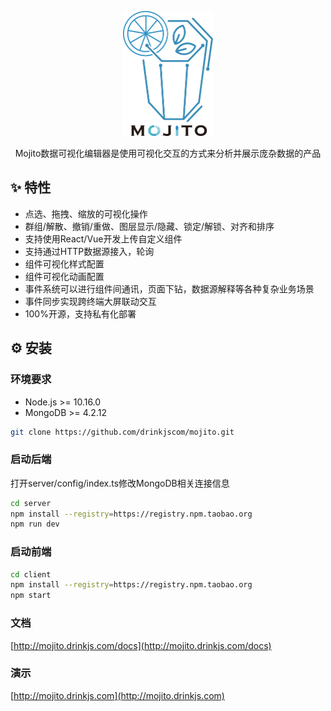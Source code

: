 <p align="center">
  <a href="http://mojito.drinkjs.com">
    <img height="200" src="./client/public/logo-black.svg">
  </a>
</p>
<p align="center">Mojito数据可视化编辑器是使用可视化交互的方式来分析并展示庞杂数据的产品</p>

## ✨ 特性

- 点选、拖拽、缩放的可视化操作
- 群组/解散、撤销/重做、图层显示/隐藏、锁定/解锁、对齐和排序
- 支持使用React/Vue开发上传自定义组件
- 支持通过HTTP数据源接入，轮询
- 组件可视化样式配置
- 组件可视化动画配置
- 事件系统可以进行组件间通讯，页面下钻，数据源解释等各种复杂业务场景
- 事件同步实现跨终端大屏联动交互
- 100%开源，支持私有化部署

## ⚙️ 安装
### 环境要求
- Node.js >= 10.16.0
- MongoDB >= 4.2.12

```bash
git clone https://github.com/drinkjscom/mojito.git
```
### 启动后端
打开server/config/index.ts修改MongoDB相关连接信息
```bash
cd server
npm install --registry=https://registry.npm.taobao.org
npm run dev
```

### 启动前端
```bash
cd client
npm install --registry=https://registry.npm.taobao.org
npm start
```


### 文档
[http://mojito.drinkjs.com/docs](http://mojito.drinkjs.com/docs)
### 演示
[http://mojito.drinkjs.com](http://mojito.drinkjs.com)